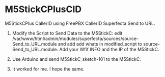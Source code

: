 # M5StickCPlusCID
M5StickCPlus CallerID using FreePBX CallerID Superfecta Send to URL.

1. Modify the Script to Send Data to the M5StickC:
edit  /var/www/html/admin/modules/superfecta/sources/source-Send_to_URL.module
and add add whats in modified_script to source-Send_to_URL.module.
Add your Wfif INFO and the IP of the M5StickC.

2.  Use Arduino and send M5StickC_sketch-101 to the M5StickC.

3. It worked for me. I hope the same.   
